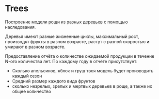 # Trees

Построение модели рощи из разных деревьев с помощью наследования.

Деревья имеют разные жизненные циклы, максимальный рост, производят фрукты в разном возрасте, растут с разной скоростью и умирают в разном возрасте.

Предоставление отчёта о количестве ожидаемой продукции в течение N-ого количества лет.
По каждому году в отчёте присутствует:
- Сколько апельсинов, яблок и груш твоя модель будет производить каждый сезон
- Средний размер каждого вида фруктов
- сколько незрелых, зрелых и мертвых деревьев в роще, а также их общее количество

